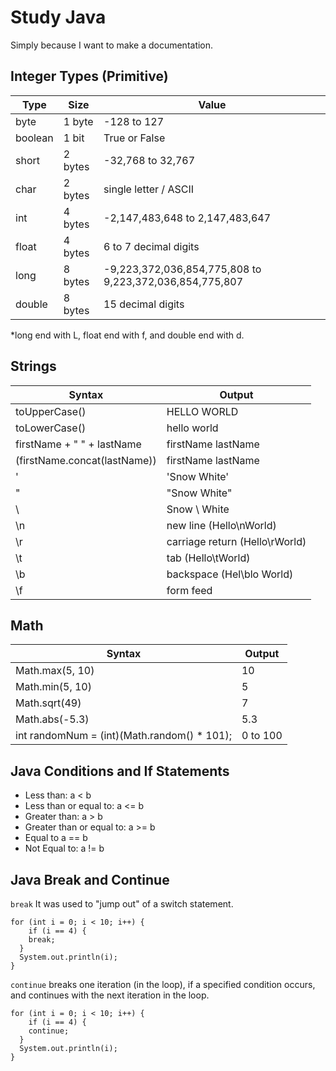 
# Study Java

Simply because I want to make a documentation. 
                    
Integer Types (Primitive)
-
| Type    | Size    | Value |
| --------| --------|-------|
| byte    | 1 byte  |-128 to 127|
| boolean | 1 bit   |True or False|
| short   | 2 bytes |-32,768 to 32,767|
| char    | 2 bytes |single letter / ASCII|
| int     | 4 bytes |-2,147,483,648 to 2,147,483,647|
| float   | 4 bytes |6 to 7 decimal digits|
| long    | 8 bytes |-9,223,372,036,854,775,808 to 9,223,372,036,854,775,807|
| double  | 8 bytes |15 decimal digits|

*long end with L, float end with f, and double end with d.

Strings
-
| Syntax        | Output |
| ------------- | ------|
| toUpperCase() | HELLO WORLD |
| toLowerCase() | hello world |
| firstName + " " + lastName  | firstName lastName |
| (firstName.concat(lastName))  | firstName lastName |
| \' | \'Snow White\' |
| \" | \"Snow White\" |
| \\ | Snow \\ White |
| \n | new line (Hello\nWorld) |
| \r | carriage return (Hello\rWorld) |
| \t | tab (Hello\tWorld) |
| \b | backspace (Hel\blo World) |
| \f | form feed |

Math
-
| Syntax           | Output |
| ------------     | -------|
| Math.max(5, 10)  | 10 |
| Math.min(5, 10)  | 5 |
| Math.sqrt(49)    | 7 |
| Math.abs(-5.3)   | 5.3 |
| int randomNum = (int)(Math.random() * 101);   | 0 to 100 |

Java Conditions and If Statements
-

* Less than: a < b
* Less than or equal to: a <= b
* Greater than: a > b
* Greater than or equal to: a >= b
* Equal to a == b
* Not Equal to: a != b

Java Break and Continue 
-
`break` It was used to "jump out" of a switch statement.

    for (int i = 0; i < 10; i++) {
        if (i == 4) {
        break;
      }
      System.out.println(i);
    }

`continue` breaks one iteration (in the loop), if a specified condition occurs, and continues with the next iteration in the loop.

    for (int i = 0; i < 10; i++) {
        if (i == 4) {
        continue;
      }
      System.out.println(i);
    }


    

